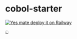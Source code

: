 # cobol-starter
[![Yes mate deploy it on Railway](https://railway.app/button.svg)](https://railway.app/new/template/GC5s2A?referralCode=64JXqe)

ඞ
